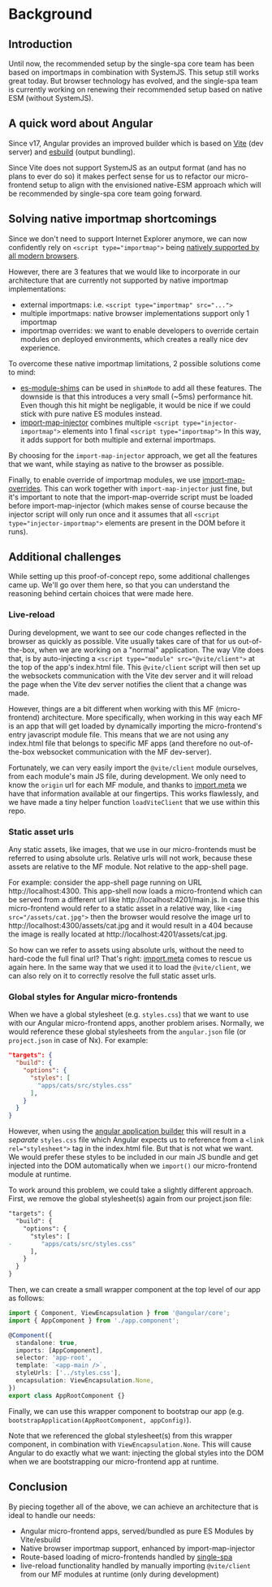# Background


## Introduction

Until now, the recommended setup by the single-spa core team has been based on importmaps in combination with SystemJS. This setup still works great today. But browser technology has evolved, and the single-spa team is currently working on renewing their recommended setup based on native ESM (without SystemJS).


## A quick word about Angular

Since v17, Angular provides an improved builder which is based on [Vite](https://vitejs.dev) (dev server) and [esbuild](https://esbuild.github.io) (output bundling).

Since Vite does not support SystemJS as an output format (and has no plans to ever do so) it makes perfect sense for us to refactor our micro-frontend setup to align with the envisioned native-ESM approach which will be recommended by single-spa core team going forward.


## Solving native importmap shortcomings

Since we don't need to support Internet Explorer anymore, we can now confidently rely on `<script type="importmap">` being [natively supported by all modern browsers](https://developer.mozilla.org/en-US/docs/Web/HTML/Element/script/type/importmap).

However, there are 3 features that we would like to incorporate in our architecture that are currently not supported by native importmap implementations:

 - external importmaps: i.e. `<script type="importmap" src="...">`
 - multiple importmaps: native browser implementations support only 1 importmap
 - importmap overrides: we want to enable developers to override certain modules on deployed environments, which creates a really nice dev experience.

To overcome these native importmap limitations, 2 possible solutions come to mind:
 - [es-module-shims](https://github.com/guybedford/es-module-shims) can be used in `shimMode` to add all these features. The downside is that this introduces a very small (~5ms) performance hit. Even though this hit might be negligable, it would be nice if we could stick with pure native ES modules instead.
 - [import-map-injector](https://github.com/single-spa/import-map-injector) combines multiple `<script type="injector-importmap">` elements into 1 final `<script type="importmap">` In this way, it adds support for both multiple and external importmaps.


By choosing for the `import-map-injector` approach, we get all the features that we want, while staying as native to the browser as possible.

Finally, to enable override of importmap modules, we use [import-map-overrides](https://github.com/single-spa/import-map-overrides). This can work together with `import-map-injector` just fine, but it's important to note that the import-map-override script must be loaded before import-map-injector (which makes sense of course because the injector script will only run once and it assumes that all `<script type="injector-importmap">` elements are present in the DOM before it runs).


## Additional challenges

While setting up this proof-of-concept repo, some additional challenges came up. We'll go over them here, so that you can understand the reasoning behind certain choices that were made here.

### Live-reload

During development, we want to see our code changes reflected in the browser as quickly as possible. Vite usually takes care of that for us out-of-the-box, when we are working on a "normal" application. The way Vite does that, is by auto-injecting a `<script type="module" src="@vite/client">` at the top of the app's index.html file. This `@vite/client` script will then set up the websockets communication with the Vite dev server and it will reload the page when the Vite dev server notifies the client that a change was made.

However, things are a bit different when working with this MF (micro-frontend) architecture. More specifically, when working in this way each MF is an app that will get loaded by dynamically importing the micro-frontend's entry javascript module file. This means that we are not using any index.html file that belongs to specific MF apps (and therefore no out-of-the-box websocket communication with the MF dev-server).

Fortunately, we can very easily import the `@vite/client` module ourselves, from each module's main JS file, during development. We only need to know the `origin` url for each MF module, and thanks to [import.meta](https://developer.mozilla.org/en-US/docs/Web/JavaScript/Reference/Operators/import.meta) we have that information available at our fingertips. This works flawlessly, and we have made a tiny helper function `loadViteClient` that we use within this repo.


### Static asset urls

Any static assets, like images, that we use in our micro-frontends must be referred to using absolute urls. Relative urls will not work, because these assets are relative to the MF module. Not relative to the app-shell page.

For example: consider the app-shell page running on URL http://localhost:4300. This app-shell now loads a micro-frontend which can be served from a different url like http://localhost:4201/main.js. In case this micro-frontend would refer to a static asset in a relative way, like `<img src="/assets/cat.jpg">` then the browser would resolve the image url to http://localhost:4300/assets/cat.jpg and it would result in a 404 because the image is really located at http://localhost:4201/assets/cat.jpg.

So how can we refer to assets using absolute urls, without the need to hard-code the full final url? That's right: [import.meta](https://developer.mozilla.org/en-US/docs/Web/JavaScript/Reference/Operators/import.meta) comes to rescue us again here. In the same way that we used it to load the `@vite/client`, we can also rely on it to correctly resolve the full static asset urls.


### Global styles for Angular micro-frontends

When we have a global stylesheet (e.g. `styles.css`) that we want to use with our Angular micro-frontend apps, another problem arises. Normally, we would reference these global stylesheets from the `angular.json` file (or `project.json` in case of Nx). For example:

``` json
"targets": {
  "build": {
    "options": {
      "styles": [
        "apps/cats/src/styles.css"
      ],
    }
  }
}
```

However, when using the [angular application builder](https://angular.io/guide/esbuild#using-the-application-builder) this will result in a *separate* `styles.css` file which Angular expects us to reference from a `<link rel="stylesheet">` tag in the index.html file. But that is not what we want. We would prefer these styles to be included in our main JS bundle and get injected into the DOM automatically when we `import()` our micro-frontend module at runtime.

To work around this problem, we could take a slightly different approach. First, we remove the global stylesheet(s) again from our project.json file:

``` diff
"targets": {
  "build": {
    "options": {
      "styles": [
-        "apps/cats/src/styles.css"
      ],
    }
  }
}
```

Then, we can create a small wrapper component at the top level of our app as follows:

``` typescript
import { Component, ViewEncapsulation } from '@angular/core';
import { AppComponent } from './app.component';

@Component({
  standalone: true,
  imports: [AppComponent],
  selector: 'app-root',
  template: `<app-main />`,
  styleUrls: ['../styles.css'],
  encapsulation: ViewEncapsulation.None,
})
export class AppRootComponent {}

```

Finally, we can use this wrapper component to bootstrap our app (e.g. `bootstrapApplication(AppRootComponent, appConfig)`).

Note that we referenced the global stylesheet(s) from this wrapper component, in combination with `ViewEncapsulation.None`. This will cause Angular to do exactly what we want: injecting the global styles into the DOM when we are bootstrapping our micro-frontend app at runtime.


## Conclusion

By piecing together all of the above, we can achieve an architecture that is ideal to handle our needs:
 - Angular micro-frontend apps, served/bundled as pure ES Modules by Vite/esbuild
 - Native browser importmap support, enhanced by import-map-injector
 - Route-based loading of micro-frontends handled by [single-spa](https://single-spa.js.org)
 - live-reload functionality handled by manually importing `@vite/client` from our MF modules at runtime (only during development)
